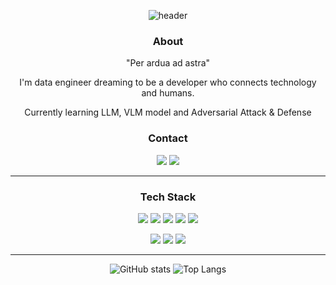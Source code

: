 
<div align="center">

![header](https://capsule-render.vercel.app/api?type=Waving&text=Magenta195)

### About

"Per ardua ad astra"

I'm data engineer dreaming to be a developer who connects technology and humans.

Currently learning LLM, VLM model and Adversarial Attack & Defense

### Contact

<a href="https://magentino.tistory.com/"><img src="https://img.shields.io/badge/tistory-000000?style=flat&logo=tistory&logoColor=#000000"></a>
<a href="https://novelistoblige@gmail.com"><img src="https://img.shields.io/badge/gmail-000000?style=flat&logo=Gmail&logoColor=#EA4335"></a>

---

### Tech Stack 


<img src="https://img.shields.io/badge/python-444444?style=flat&logo=python&logoColor=#3776AB"> <img src="https://img.shields.io/badge/pytorch-444444?style=flat&logo=pytorch&logoColor=#EE4C2C"> <img src="https://img.shields.io/badge/tensorflow-444444?style=flat&logo=tensorflow&logoColor=#FF6F00"> <img src="https://img.shields.io/badge/numpy-444444?style=flat&logo=numpy&logoColor=#013243"> <img src="https://img.shields.io/badge/pandas-444444?style=flat&logo=pandas&logoColor=#150458">

<img src="https://img.shields.io/badge/docker-444444?style=flat&logo=docker&logoColor=#2496ED"> <img src="https://img.shields.io/badge/fastapi-444444?style=flat&logo=fastapi&logoColor=#009688"> <img src="https://img.shields.io/badge/postgresql-444444?style=flat&logo=postgresql&logoColor=#4169E1">

---

![GitHub stats](https://github-readme-stats.vercel.app/api?username=Magenta195&show_icons=true&theme=radical)
![Top Langs](https://github-readme-stats.vercel.app/api/top-langs/?username=Magenta195&layout=compact&theme=radical)

</div>

<!--
**Magenta195/Magenta195** is a ✨ _special_ ✨ repository because its `README.md` (this file) appears on your GitHub profile.

Here are some ideas to get you started:

- 🔭 I’m currently working on ...
- 🌱 I’m currently learning ...
- 👯 I’m looking to collaborate on ...
- 🤔 I’m looking for help with ...
- 💬 Ask me about ...
- 📫 How to reach me: ...
- 😄 Pronouns: ...
- ⚡ Fun fact: ...
-->
